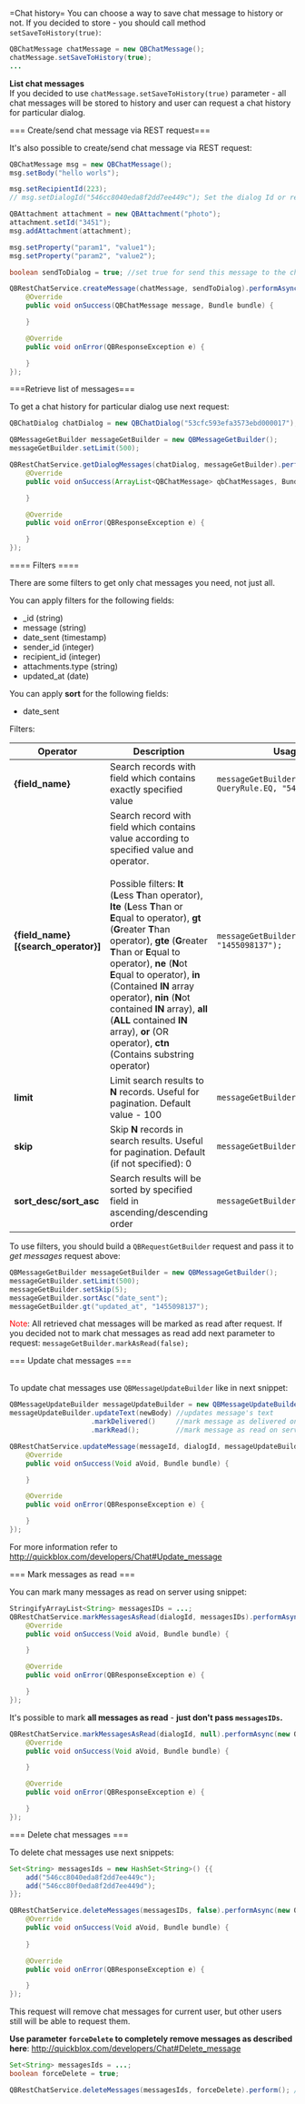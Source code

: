 =Chat history=
You can choose a way to save chat message to history or not. If you decided to store - you should call method ```setSaveToHistory(true)```:

```java
QBChatMessage chatMessage = new QBChatMessage();
chatMessage.setSaveToHistory(true);
...
```

**List chat messages**
<br>If you decided to use ```chatMessage.setSaveToHistory(true)``` parameter - all chat messages will be stored to history and
user can request a chat history for particular dialog.


=== Create/send chat message via REST request===

It's also possible to create/send chat message via REST request:
```java
QBChatMessage msg = new QBChatMessage();
msg.setBody("hello worls");

msg.setRecipientId(223);
// msg.setDialogId("546cc8040eda8f2dd7ee449c"); Set the dialog Id or recipient Id

QBAttachment attachment = new QBAttachment("photo");
attachment.setId("3451");
msg.addAttachment(attachment);

msg.setProperty("param1", "value1");
msg.setProperty("param2", "value2");

boolean sendToDialog = true; //set true for send this message to the chat or false for just create it. 

QBRestChatService.createMessage(chatMessage, sendToDialog).performAsync(new QBEntityCallback<QBChatMessage>() {
    @Override
    public void onSuccess(QBChatMessage message, Bundle bundle) {

    }

    @Override
    public void onError(QBResponseException e) {

    }
});
```


===Retrieve list of messages===

To get a chat history for particular dialog use next request:
```java
QBChatDialog chatDialog = new QBChatDialog("53cfc593efa3573ebd000017");

QBMessageGetBuilder messageGetBuilder = new QBMessageGetBuilder();
messageGetBuilder.setLimit(500);

QBRestChatService.getDialogMessages(chatDialog, messageGetBuilder).performAsync(new QBEntityCallback<ArrayList<QBChatMessage>>() {
    @Override
    public void onSuccess(ArrayList<QBChatMessage> qbChatMessages, Bundle bundle) {

    }

    @Override
    public void onError(QBResponseException e) {

    }
});
```

==== Filters ====

There are some filters to get only chat messages you need, not just all.


You can apply filters for the following fields:
* _id (string)
* message (string)
* date_sent (timestamp)
* sender_id (integer)
* recipient_id (integer)
* attachments.type (string)
* updated_at (date)

You can apply **sort** for the following fields:
* date_sent


Filters:

Operator|Description|Usage example
--------|-----------|-------------
|**{field_name}** | Search records with field which contains exactly specified value | ```messageGetBuilder.addRule("sender_id", QueryRule.EQ, "547263");```
|**{field_name}[{search_operator}]** | Search record with field which contains value according to specified value and operator.<br><br>Possible filters: **lt** (**L**ess **T**han operator), **lte** (**L**ess **T**han or **E**qual to operator), **gt** (**G**reater **T**han operator), **gte** (**G**reater **T**han or **E**qual to operator), **ne** (**N**ot **E**qual to operator), **in** (Contained **IN** array operator), **nin** (**N**ot contained **IN** array), **all** (**ALL** contained **IN** array), **or** (OR operator), **ctn** (Contains substring operator) | ```messageGetBuilder.gt("updated_at", "1455098137");```
|**limit** | Limit search results to **N** records. Useful for pagination. Default value - 100 | ```messageGetBuilder.setLimit(100);```
|**skip** | Skip **N** records in search results. Useful for pagination. Default (if not specified): 0 | ```messageGetBuilder.setSkip(50);```
|**sort_desc/sort_asc** | Search results will be sorted by specified field in ascending/descending order | ```messageGetBuilder.sortAsc("date_sent");```


To use filters, you should build a ```QBRequestGetBuilder``` request and pass it to *get messages* request above:

```java
QBMessageGetBuilder messageGetBuilder = new QBMessageGetBuilder();
messageGetBuilder.setLimit(500);
messageGetBuilder.setSkip(5);
messageGetBuilder.sortAsc("date_sent");
messageGetBuilder.gt("updated_at", "1455098137");
```

<span style="color:red;">Note</span>: All retrieved chat messages will be marked as read after request. 
If you decided not to mark chat messages as read add next parameter to request: ```messageGetBuilder.markAsRead(false);```

=== Update chat messages ===

<br>To update chat messages use ```QBMessageUpdateBuilder``` like in next snippet:

```java
QBMessageUpdateBuilder messageUpdateBuilder = new QBMessageUpdateBuilder();
messageUpdateBuilder.updateText(newBody) //updates message's text
                    .markDelivered()     //mark message as delivered on server
                    .markRead();         //mark message as read on server

QBRestChatService.updateMessage(messageId, dialogId, messageUpdateBuilder).performAsync(new QBEntityCallback<Void>() {
    @Override
    public void onSuccess(Void aVoid, Bundle bundle) {

    }

    @Override
    public void onError(QBResponseException e) {

    }
});
```

For more information refer to http://quickblox.com/developers/Chat#Update_message


=== Mark messages as read ===

You can mark many messages as read on server using snippet:
```java
StringifyArrayList<String> messagesIDs = ...;
QBRestChatService.markMessagesAsRead(dialogId, messagesIDs).performAsync(new QBEntityCallback<Void>() {
    @Override
    public void onSuccess(Void aVoid, Bundle bundle) {

    }

    @Override
    public void onError(QBResponseException e) {

    }
});
```

It's possible to mark **all messages as read** - **just don't pass ```messagesIDs```.** 
```java
QBRestChatService.markMessagesAsRead(dialogId, null).performAsync(new QBEntityCallback<Void>() {
    @Override
    public void onSuccess(Void aVoid, Bundle bundle) {

    }

    @Override
    public void onError(QBResponseException e) {

    }
});
```


=== Delete chat messages ===

To delete chat messages use next snippets:
```java
Set<String> messagesIds = new HashSet<String>() {{
    add("546cc8040eda8f2dd7ee449c"); 
    add("546cc80f0eda8f2dd7ee449d");
}};

QBRestChatService.deleteMessages(messagesIDs, false).performAsync(new QBEntityCallback<Void>() {
    @Override
    public void onSuccess(Void aVoid, Bundle bundle) {
                
    }

    @Override
    public void onError(QBResponseException e) {

    }
});
```

This request will remove chat messages for current user, but other users still will be able to request them.

**Use parameter ```forceDelete``` to completely remove messages as described here**: http://quickblox.com/developers/Chat#Delete_message
```java
Set<String> messagesIds = ...;
boolean forceDelete = true;

QBRestChatService.deleteMessages(messagesIds, forceDelete).perform(); //wrap synchronous method in background thread. 
```